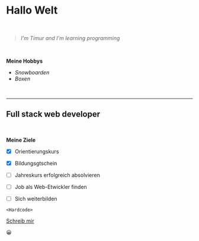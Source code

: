 # **Hallo Welt** 

<br>

> *I'm Timur and I'm learning programming*

<br>



**Meine Hobbys**

- *Snowboarden*
- *Boxen*

<br>

---

##  **Full stack web developer**

<br>

**Meine Ziele**

- [X] Orientierungskurs
- [X] Bildungsgtschein
- [ ] Jahreskurs erfolgreich absolvieren
- [ ] Job als Web-Etwickler finden
- [ ] Sich weiterbilden


``` 
<Hardcode>

```


[Schreib mir](mailto:timur.koumbaev@gmail.com)

:grinning:
